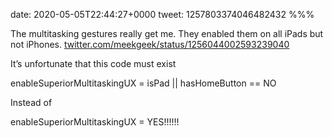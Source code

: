 date: 2020-05-05T22:44:27+0000
tweet: 1257803374046482432
%%%

The multitasking gestures really get me. They enabled them on all iPads but not iPhones. [twitter.com/meekgeek/status/1256044002593239040](https://twitter.com/meekgeek/status/1256044002593239040)

It’s unfortunate that this code must exist

enableSuperiorMultitaskingUX = isPad || hasHomeButton == NO

Instead of

enableSuperiorMultitaskingUX = YES!!!!!!
